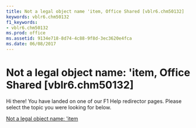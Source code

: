 ```yaml
---
title: Not a legal object name 'item, Office Shared [vblr6.chm50132]
keywords: vblr6.chm50132
f1_keywords:
- vblr6.chm50132
ms.prod: office
ms.assetid: 9134e718-8d74-4c88-9f8d-3ec3620e4fca
ms.date: 06/08/2017
---
```



# Not a legal object name: 'item, Office Shared [vblr6.chm50132]

Hi there! You have landed on one of our F1 Help redirector pages. Please select the topic you were looking for below.

[Not a legal object name: 'item](http://msdn.microsoft.com/library/0ec65ee1-c70a-18d5-ca54-3ce69d782a5e%28Office.15%29.aspx)

